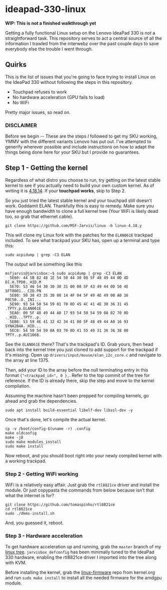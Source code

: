 # ideapad-330-linux

__WIP: This is not a finished walkthrough yet__

Getting a fully functional Linux setup on the Lenovo IdeaPad 330 is _not_ a straightforward task. This repository serves to act a central source of all the information I trawled from the interwebz over the past couple days to save everybody else the trouble I went through.

## Quirks

This is the list of issues that you're going to face trying to install Linux on the IdeaPad 330 without following the steps in this repository.

- Touchpad refuses to work
- No hardware acceleration (GPU fails to load)
- No WiFi

Pretty major issues, so read on.


### DISCLAIMER

Before we begin -- These are the steps _I_ followed to get my SKU working, YMMV with the different variants Lenovo has put out. I've attempted to generify wherever possible and include instructions on how to adapt the things being done here for your SKU but I provide no guarantees.


## Step 1 - Getting the kernel

Regardless of what distro you choose to run, try getting on the latest stable kernel to see if you actually need to build your own custom kernel. As of writing it is [4.18.14](https://git.kernel.org/pub/scm/linux/kernel/git/stable/linux.git/log/?h=v4.18.14). If your **touchpad works**, skip to Step  2.

So you just tried the latest stable kernel and your touchpad still doesn't work. Goddamit ELAN. Thankfully this is easy to remedy. Make sure you have enough bandwidth to clone a full kernel tree (Your WiFi is likely dead too, so grab that ethernet cable).

```shell
git clone https://github.com/MSF-Jarvis/linux -b linux-4.18.y
```

This will clone my Linux fork with the patches for the `ELAN061E`  trackpad included. To see what trackpad your SKU has, open up a terminal and type this:

```shell
sudo acpidump | grep -C3 ELAN
```

The output will be something like this

```shell
msfjarvis@jarvisbox:~$ sudo acpidump | grep -C3 ELAN
  5E60: 44 5B 82 48 1E 54 50 44 30 08 5F 48 49 44 0D 4D  D[.H.TPD0._HID.M
  5E70: 53 46 54 30 30 30 31 00 08 5F 43 49 44 0D 50 4E  SFT0001.._CID.PN
  5E80: 50 30 43 35 30 00 14 4F 04 5F 49 4E 49 00 A0 16  P0C50..O._INI...
  5E90: 93 54 50 54 59 01 70 0D 45 4C 41 4E 30 36 31 45  .TPTY.p.ELAN061E
  5EA0: 00 5F 48 49 44 A0 17 93 54 50 54 59 0A 02 70 0D  ._HID...TPTY..p.
  5EB0: 53 59 4E 41 32 42 34 41 00 5F 48 49 44 A0 16 93  SYNA2B4A._HID...
  5EC0: 54 50 54 59 0A 03 70 0D 41 55 49 31 36 36 38 00  TPTY..p.AUI1668.
```

See the `ELAN061E` there? That's the trackpad's ID. Grab yours, then head back into the kernel tree you just cloned to add support for the trackpad if it's missing. Open up `drivers/input/mouse/elan_i2c_core.c` and navigate to the array at line 1375.

Then, add your ID to the array before the null terminating entry in this format `{"<trackpad_id>", 0 },`. Refer to the top commit of the tree for reference. If the ID is already there, skip the step and move to the kernel compilation.

Assuming the machine hasn't been prepped for compiling kernels, go ahead and grab the dependencies.

```shell
sudo apt install build-essential libelf-dev libssl-dev -y
```

Once that's done, let's compile the actual kernel.

```shell
cp -v /boot/config-$(uname -r) .config
make oldconfig
make -j8
sudo make modules_install
sudo make install
```

Now reboot, and you should boot right into your newly compiled kernel with a working trackpad.


### Step 2 - Getting WiFi working

WiFi is a relatively easy affair. Just grab the `rtl8821ce` driver and install the module. Or just copypasta the commands from below because isn't that what the internet is for?

```shell
git clone https://github.com/tomaspinho/rtl8821ce
cd rtl8821ce
sudo ./dkms-install.sh
```

And, you guessed it, reboot.


### Step 3 - Hardware acceleration

To get hardware acceleration up and running, grab the `master` branch of my [linux tree](https://github.com/MSF-Jarvis/linux). `jarvisbox_defconfig` has been minimally tuned to the IdeaPad 330 hardware, enabling the rtl8821ce driver I imported into the tree along with KVM.

Before installing the kernel, grab the [linux-firmware](https://kernel.googlesource.com/pub/scm/linux/kernel/git/firmware/linux-firmware) repo from kernel.org and run `sudo make install` to install all the needed firmware for the amdgpu module.
